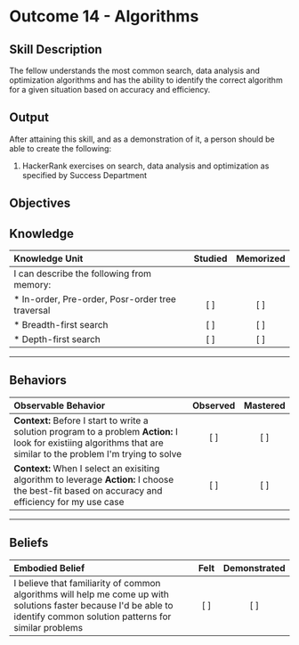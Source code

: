 # Outcome 14 - Algorithms

**Skill Description**
----------
The fellow understands the most common search, data analysis and optimization algorithms and has the ability to identify the correct algorithm for a given situation based on accuracy and efficiency.

**Output**
----------
After attaining this skill, and as a demonstration of it, a person should be able to create the following:

1. HackerRank exercises on search, data analysis and optimization as specified by Success Department 


**Objectives**
----------
## **Knowledge**


| Knowledge Unit   |      Studied      | Memorized |
|:-------------|:------------------:|:--------:|
| I can describe the following from memory: | | |
| * In-order, Pre-order, Posr-order tree traversal | [ ] | [ ]  |
| * Breadth-first search     | [ ] | [ ]  |
| * Depth-first search     | [ ] | [ ]  |


----------


## **Behaviors**

| Observable Behavior   |      Observed      | Mastered |
|:-------------|:------------------:|:--------:|
| **Context:** Before I start to write a solution program to a problem **Action:** I look for existiing algorithms that are similar to the problem I'm trying to solve | [ ] | [ ]  |
| **Context:** When I select an exisiting algorithm to leverage **Action:** I choose the best-fit based on accuracy and efficiency for my use case | [ ] | [ ]  |



----------


## **Beliefs**


| Embodied Belief   |      Felt      | Demonstrated |
|:-------------|:------------------:|:--------:|
| I believe that familiarity of common algorithms will help me come up with solutions faster because I'd be able to identify common solution patterns for similar problems | [ ] | [ ]  |

